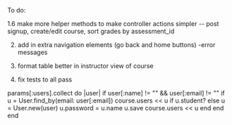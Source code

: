To do:

1.6 make more helper methods to make controller actions simpler -- post signup, create/edit course, sort grades by assessment_id

2. add in extra navigation elements (go back and home buttons)
    -error messages

3. format table better in instructor view of course

4. fix tests to all pass


params[:users].collect do |user|
  if user[:name] != "" && user[:email] != ""
    if u = User.find_by(email: user[:email])
      course.users << u if u.student?
    else u = User.new(user)
      u.password = u.name
      u.save
      course.users << u
    end
  end
end
